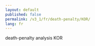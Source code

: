 ```yaml
---
layout: default
published: false
permalink: /v3_1/fr/death-penalty/KOR/
lang: fr
---
```


death-penalty analysis KOR
